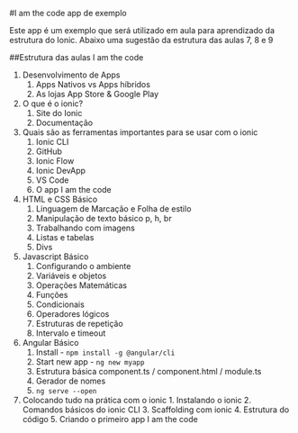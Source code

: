 #I am the code app de exemplo

Este app é um exemplo que será utilizado em aula para aprendizado da estrutura do Ionic.
Abaixo uma sugestão da estrutura das aulas 7, 8 e 9

##Estrutura das aulas I am the code

1. Desenvolvimento de Apps 
    1. Apps Nativos vs Apps híbridos 
    2. As lojas App Store & Google Play
2. O que é o ionic?
    1. Site do Ionic
    2. Documentação
3. Quais são as ferramentas importantes para se usar com o ionic
    1. Ionic CLI
    1. GitHub
    2. Ionic Flow
    3. Ionic DevApp
    4. VS Code
    5. O app I am the code
4. HTML e CSS Básico
    1. Linguagem de Marcação e Folha de estilo
    2. Manipulação de texto básico p, h, br
    3. Trabalhando com imagens
    4. Listas e tabelas
    5. Divs
5. Javascript Básico
    1. Configurando o ambiente
    2. Variáveis e objetos
    3. Operações Matemáticas
    4. Funções
    5. Condicionais
    6. Operadores lógicos
    1. Estruturas de repetição
    2. Intervalo e timeout
6. Angular Básico
    1. Install - `npm install -g @angular/cli`
    2. Start new app - `ng new myapp`
    3. Estrutura básica component.ts / component.html / module.ts
    4. Gerador de nomes
    5. `ng serve --open`
7. Colocando tudo na prática com o ionic
        1. Instalando o ionic
        2. Comandos básicos do ionic CLI
        3. Scaffolding com ionic
        4. Estrutura do código
        5. Criando o primeiro app I am the code